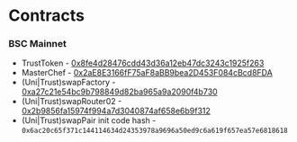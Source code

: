 # Contracts

### BSC Mainnet

* TrustToken - [0x8fe4d28476cdd43d36a12eb47dc3243c1925f263](https://bscscan.com/token/0x8fe4d28476cdd43d36a12eb47dc3243c1925f263)
* MasterChef - [0x2aE8E3166fF75aF8aBB9bea2D453F084cBcd8FDA](https://bscscan.com/token/0x2aE8E3166fF75aF8aBB9bea2D453F084cBcd8FDA)
* \(Uni\|Trust\)swapFactory - [0xa27c21e54bc9b798849d82ba965a9a2090f4b730](https://bscscan.com/address/0xa27c21e54bc9b798849d82ba965a9a2090f4b730)
* \(Uni\|Trust\)swapRouter02 - [0x2b9856fa15974f994a7d3040874af658e6b9f312](https://bscscan.com/address/0x2b9856fa15974f994a7d3040874af658e6b9f312)
* \(Uni\|Trust\)swapPair init code hash - `0x6ac20c65f371c144114634d24353978a9696a50ed9c6a619f657ea57e6818618`
